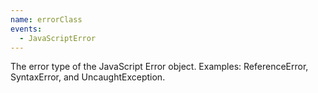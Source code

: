 ```yaml
---
name: errorClass
events:
  - JavaScriptError
---
```


The error type of the JavaScript Error object. Examples: ReferenceError, SyntaxError, and UncaughtException.
